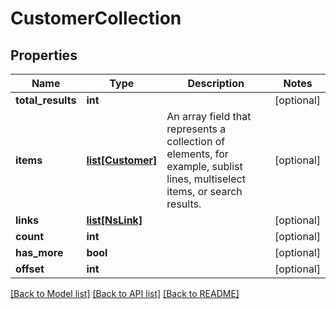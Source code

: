 # CustomerCollection

## Properties
Name | Type | Description | Notes
------------ | ------------- | ------------- | -------------
**total_results** | **int** |  | [optional] 
**items** | [**list[Customer]**](Customer.md) | An array field that represents a collection of elements, for example, sublist lines, multiselect items, or search results. | [optional] 
**links** | [**list[NsLink]**](NsLink.md) |  | [optional] 
**count** | **int** |  | [optional] 
**has_more** | **bool** |  | [optional] 
**offset** | **int** |  | [optional] 

[[Back to Model list]](../README.md#documentation-for-models) [[Back to API list]](../README.md#documentation-for-api-endpoints) [[Back to README]](../README.md)

